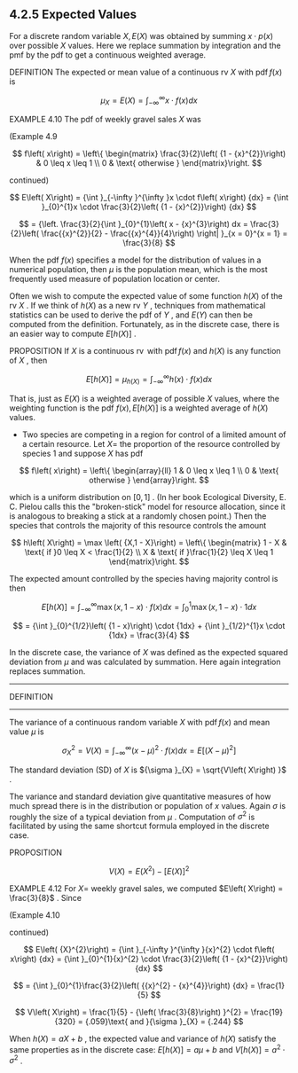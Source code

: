 ## 4.2.5 Expected Values

For a discrete random variable $X, E\left( X\right)$ was obtained by summing $x \cdot p\left( x\right)$ over possible $X$ values. Here we replace summation by integration and the pmf by the pdf to get a continuous weighted average.

DEFINITION The expected or mean value of a continuous rv $X$ with $\operatorname{pdf}f\left( x\right)$ is

$$
{\mu }_{X} = E\left( X\right) = {\int }_{-\infty }^{\infty }x \cdot f\left( x\right) {dx}
$$

EXAMPLE 4.10 The pdf of weekly gravel sales $X$ was

(Example 4.9

$$
f\left( x\right) = \left\{ \begin{matrix} \frac{3}{2}\left( {1 - {x}^{2}}\right) & 0 \leq x \leq 1 \\ 0 & \text{ otherwise } \end{matrix}\right.
$$

continued)

$$
E\left( X\right) = {\int }_{-\infty }^{\infty }x \cdot f\left( x\right) {dx} = {\int }_{0}^{1}x \cdot \frac{3}{2}\left( {1 - {x}^{2}}\right) {dx}
$$

$$
= {\left. \frac{3}{2}{\int }_{0}^{1}\left( x - {x}^{3}\right) dx = \frac{3}{2}\left( \frac{{x}^{2}}{2} - \frac{{x}^{4}}{4}\right) \right| }_{x = 0}^{x = 1} = \frac{3}{8}
$$

When the pdf $f\left( x\right)$ specifies a model for the distribution of values in a numerical population, then $\mu$ is the population mean, which is the most frequently used measure of population location or center.

Often we wish to compute the expected value of some function $h\left( X\right)$ of the rv $X$ . If we think of $h\left( X\right)$ as a new rv $Y$ , techniques from mathematical statistics can be used to derive the pdf of $Y$ , and $E\left( Y\right)$ can then be computed from the definition. Fortunately, as in the discrete case, there is an easier way to compute $E\left\lbrack {h\left( X\right) }\right\rbrack$ .

PROPOSITION If $X$ is a continuous $\operatorname{rv}$ with $\operatorname{pdf}f\left( x\right)$ and $h\left( X\right)$ is any function of $X$ , then

$$
E\left\lbrack {h\left( X\right) }\right\rbrack = {\mu }_{h\left( X\right) } = {\int }_{-\infty }^{\infty }h\left( x\right) \cdot f\left( x\right) {dx}
$$

That is, just as $E\left( X\right)$ is a weighted average of possible $X$ values, where the weighting function is the pdf $f\left( x\right) , E\left\lbrack {h\left( X\right) }\right\rbrack$ is a weighted average of $h\left( X\right)$ values.

- Two species are competing in a region for control of a limited amount of a certain resource. Let $X =$ the proportion of the resource controlled by species 1 and suppose $X$ has pdf

$$
f\left( x\right) = \left\{ \begin{array}{ll} 1 & 0 \leq x \leq 1 \\ 0 & \text{ otherwise } \end{array}\right.
$$

which is a uniform distribution on $\left\lbrack {0,1}\right\rbrack$ . (In her book Ecological Diversity, E. C. Pielou calls this the "broken-stick" model for resource allocation, since it is analogous to breaking a stick at a randomly chosen point.) Then the species that controls the majority of this resource controls the amount

$$
h\left( X\right) = \max \left( {X,1 - X}\right) = \left\{ \begin{matrix} 1 - X & \text{ if }0 \leq X < \frac{1}{2} \\ X & \text{ if }\frac{1}{2} \leq X \leq 1 \end{matrix}\right.
$$

The expected amount controlled by the species having majority control is then

$$
E\left\lbrack {h\left( X\right) }\right\rbrack = {\int }_{-\infty }^{\infty }\max \left( {x,1 - x}\right) \cdot f\left( x\right) {dx} = {\int }_{0}^{1}\max \left( {x,1 - x}\right) \cdot {1dx}
$$

$$
= {\int }_{0}^{1/2}\left( {1 - x}\right) \cdot {1dx} + {\int }_{1/2}^{1}x \cdot {1dx} = \frac{3}{4}
$$

In the discrete case, the variance of $X$ was defined as the expected squared deviation from $\mu$ and was calculated by summation. Here again integration replaces summation.

---

DEFINITION

---

The variance of a continuous random variable $X$ with $\operatorname{pdf}f\left( x\right)$ and mean value $\mu$ is

$$
{\sigma }_{X}^{2} = V\left( X\right) = {\int }_{-\infty }^{\infty }{\left( x - \mu \right) }^{2} \cdot f\left( x\right) {dx} = E\left\lbrack {\left( X - \mu \right) }^{2}\right\rbrack
$$

The standard deviation (SD) of $X$ is ${\sigma }_{X} = \sqrt{V\left( X\right) }$ .

The variance and standard deviation give quantitative measures of how much spread there is in the distribution or population of $x$ values. Again $\sigma$ is roughly the size of a typical deviation from $\mu$ . Computation of ${\sigma }^{2}$ is facilitated by using the same shortcut formula employed in the discrete case.

PROPOSITION

$$
V\left( X\right) = E\left( {X}^{2}\right) - {\left\lbrack E\left( X\right) \right\rbrack }^{2}
$$

EXAMPLE 4.12 For $X =$ weekly gravel sales, we computed $E\left( X\right) = \frac{3}{8}$ . Since

(Example 4.10

continued)

$$
E\left( {X}^{2}\right) = {\int }_{-\infty }^{\infty }{x}^{2} \cdot f\left( x\right) {dx} = {\int }_{0}^{1}{x}^{2} \cdot \frac{3}{2}\left( {1 - {x}^{2}}\right) {dx}
$$

$$
= {\int }_{0}^{1}\frac{3}{2}\left( {{x}^{2} - {x}^{4}}\right) {dx} = \frac{1}{5}
$$

$$
V\left( X\right) = \frac{1}{5} - {\left( \frac{3}{8}\right) }^{2} = \frac{19}{320} = {.059}\text{ and }{\sigma }_{X} = {.244}
$$

When $h\left( X\right) = {aX} + b$ , the expected value and variance of $h\left( X\right)$ satisfy the same properties as in the discrete case: $E\left\lbrack {h\left( X\right) }\right\rbrack = {a\mu } + b$ and $V\left\lbrack {h\left( X\right) }\right\rbrack = {a}^{2} \cdot {\sigma }^{2}$ .